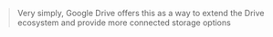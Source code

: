 > Very simply, Google Drive offers this as a way to extend the Drive ecosystem and provide more connected storage options